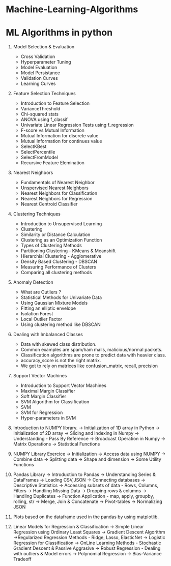 # Machine-Learning-Algorithms


# ML Algorithms in python
1. Model Selection & Evaluation
   * Cross Validation
   * Hyperparameter Tuning
   * Model Evaluation
   * Model Persistance
   * Validation Curves
   * Learning Curves

2. Feature Selection Techniques
   * Introduction to Feature Selection
   * VarianceThreshold
   * Chi-squared stats
   * ANOVA using f_classif
   * Univariate Linear Regression Tests using f_regression
   * F-score vs Mutual Information
   * Mutual Information for discrete value
   * Mutual Information for continues value
   * SelectKBest
   * SelectPercentile
   * SelectFromModel
   * Recursive Feature Elemination

3. Nearest Neighbors
   * Fundamentals of Nearest Neighbor
   * Unspervised Nearest Neighbors
   * Nearest Neighbors for Classification
   * Nearest Neighbors for Regression
   * Nearest Centroid Classifier

4. Clustering Techniques
   * Introduction to Unsupervised Learning
   * Clustering
   * Similarity or Distance Calculation
   * Clustering as an Optimization Function
   * Types of Clustering Methods
   * Partitioning Clustering - KMeans & Meanshift
   * Hierarchial Clustering - Agglomerative
   * Density Based Clustering - DBSCAN
   * Measuring Performance of Clusters
   * Comparing all clustering methods

5. Anomaly Detection
   * What are Outliers ?
   * Statistical Methods for Univariate Data
   * Using Gaussian Mixture Models
   * Fitting an elliptic envelope
   * Isolation Forest
   * Local Outlier Factor
   * Using clustering method like DBSCAN

6. Dealing with Imbalanced Classes
   * Data with skewed class distribution.
   * Common examples are spam/ham mails, malicious/normal packets.
   * Classification algorithms are prone to predict data with heavier class.
   * accuracy_score is not the right matrix.
   * We got to rely on matrices like confusion_matrix, recall, precision

7. Support Vector Machines
   * Introduction to Support Vector Machines
   * Maximal Margin Classifier
   * Soft Margin Classifier
   * SVM Algorithm for Classification
   * SVM 
   * SVM for Regression
   * Hyper-parameters in SVM










1. Introduction to NUMPY library.
 -> Initialization of 1D array in Python
 -> Initialization of 2D array
 -> Slicing and Indexing in Numpy
 -> Understanding - Pass By Reference
 -> Broadcast Operation in Numpy
 -> Matrix Operations
 -> Statistical Functions
2. NUMPY Library Exercice
 -> Initialization
 -> Access data using NUMPY
 -> Combine data
 -> Splitting data
 -> Shape and dimension
 -> Some Utility Functions
3. Pandas Library
 -> Introduction to Pandas
 -> Understanding Series & DataFrames
 -> Loading CSV,JSON
 -> Connecting databases
 -> Descriptive Statistics
 -> Accessing subsets of data - Rows, Columns, Filters
 -> Handling Missing Data
 -> Dropping rows & columns
 -> Handling Duplicates
 -> Function Application - map, apply, groupby, rolling, str
 -> Merge, Join & Concatenate
 -> Pivot-tables
 -> Normalizing JSON
4. Plots based on the dataframe used in the pandas by using matplotlib.
5. Linear Models for Regression & Classification
 -> Simple Linear Regression using Ordinary Least Squares
 -> Gradient Descent Algorithm
 ->Regularized Regression Methods - Ridge, Lasso, ElasticNet
 -> Logistic Regression for Classification
 -> OnLine Learning Methods - Stochastic Gradient Descent & Passive Aggrasive
 -> Robust Regression - Dealing with outliers & Model errors
 -> Polynomial Regression
 -> Bias-Variance Tradeoff
